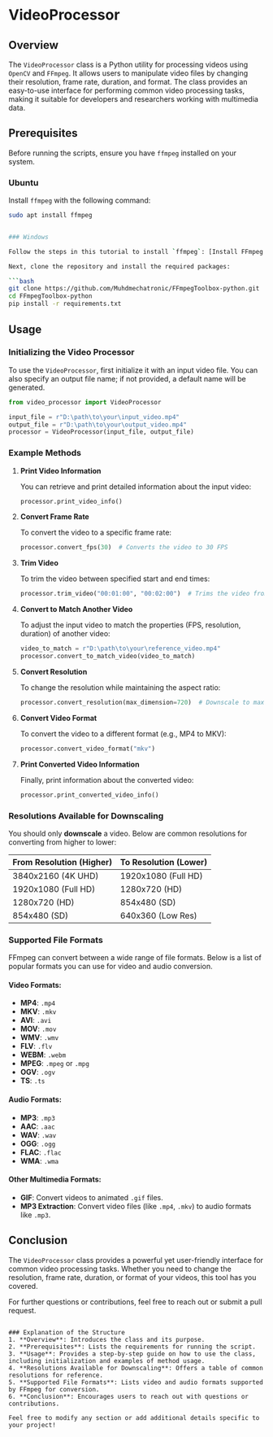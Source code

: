 # VideoProcessor

## Overview

The `VideoProcessor` class is a Python utility for processing videos using `OpenCV` and `FFmpeg`. It allows users to manipulate video files by changing their resolution, frame rate, duration, and format. The class provides an easy-to-use interface for performing common video processing tasks, making it suitable for developers and researchers working with multimedia data.

## Prerequisites

Before running the scripts, ensure you have `ffmpeg` installed on your system.

### Ubuntu

Install `ffmpeg` with the following command:

```bash
sudo apt install ffmpeg


### Windows

Follow the steps in this tutorial to install `ffmpeg`: [Install FFmpeg on Windows](https://www.wikihow.com/Install-FFmpeg-on-Windows).

Next, clone the repository and install the required packages:

```bash
git clone https://github.com/Muhdmechatronic/FFmpegToolbox-python.git
cd FFmpegToolbox-python
pip install -r requirements.txt
```

## Usage

### Initializing the Video Processor

To use the `VideoProcessor`, first initialize it with an input video file. You can also specify an output file name; if not provided, a default name will be generated.

```python
from video_processor import VideoProcessor

input_file = r"D:\path\to\your\input_video.mp4"
output_file = r"D:\path\to\your\output_video.mp4"
processor = VideoProcessor(input_file, output_file)
```

### Example Methods

1. **Print Video Information**

   You can retrieve and print detailed information about the input video:

   ```python
   processor.print_video_info()
   ```

2. **Convert Frame Rate**

   To convert the video to a specific frame rate:

   ```python
   processor.convert_fps(30)  # Converts the video to 30 FPS
   ```

3. **Trim Video**

   To trim the video between specified start and end times:

   ```python
   processor.trim_video("00:01:00", "00:02:00")  # Trims the video from 1:00 to 2:00
   ```

4. **Convert to Match Another Video**

   To adjust the input video to match the properties (FPS, resolution, duration) of another video:

   ```python
   video_to_match = r"D:\path\to\your\reference_video.mp4"
   processor.convert_to_match_video(video_to_match)
   ```

5. **Convert Resolution**

   To change the resolution while maintaining the aspect ratio:

   ```python
   processor.convert_resolution(max_dimension=720)  # Downscale to max 720 pixels
   ```

6. **Convert Video Format**

   To convert the video to a different format (e.g., MP4 to MKV):

   ```python
   processor.convert_video_format("mkv")
   ```

7. **Print Converted Video Information**

   Finally, print information about the converted video:

   ```python
   processor.print_converted_video_info()
   ```

### Resolutions Available for Downscaling

You should only **downscale** a video. Below are common resolutions for converting from higher to lower:

| From Resolution (Higher) | To Resolution (Lower) |
|--------------------------|-----------------------|
| 3840x2160 (4K UHD)      | 1920x1080 (Full HD)   |
| 1920x1080 (Full HD)     | 1280x720 (HD)         |
| 1280x720 (HD)           | 854x480 (SD)          |
| 854x480 (SD)            | 640x360 (Low Res)     |

### Supported File Formats

FFmpeg can convert between a wide range of file formats. Below is a list of popular formats you can use for video and audio conversion.

#### **Video Formats**:
- **MP4**: `.mp4`
- **MKV**: `.mkv`
- **AVI**: `.avi`
- **MOV**: `.mov`
- **WMV**: `.wmv`
- **FLV**: `.flv`
- **WEBM**: `.webm`
- **MPEG**: `.mpeg` or `.mpg`
- **OGV**: `.ogv`
- **TS**: `.ts`

#### **Audio Formats**:
- **MP3**: `.mp3`
- **AAC**: `.aac`
- **WAV**: `.wav`
- **OGG**: `.ogg`
- **FLAC**: `.flac`
- **WMA**: `.wma`

#### **Other Multimedia Formats**:
- **GIF**: Convert videos to animated `.gif` files.
- **MP3 Extraction**: Convert video files (like `.mp4`, `.mkv`) to audio formats like `.mp3`.

## Conclusion

The `VideoProcessor` class provides a powerful yet user-friendly interface for common video processing tasks. Whether you need to change the resolution, frame rate, duration, or format of your videos, this tool has you covered.

For further questions or contributions, feel free to reach out or submit a pull request.
```

### Explanation of the Structure
1. **Overview**: Introduces the class and its purpose.
2. **Prerequisites**: Lists the requirements for running the script.
3. **Usage**: Provides a step-by-step guide on how to use the class, including initialization and examples of method usage.
4. **Resolutions Available for Downscaling**: Offers a table of common resolutions for reference.
5. **Supported File Formats**: Lists video and audio formats supported by FFmpeg for conversion.
6. **Conclusion**: Encourages users to reach out with questions or contributions.

Feel free to modify any section or add additional details specific to your project!